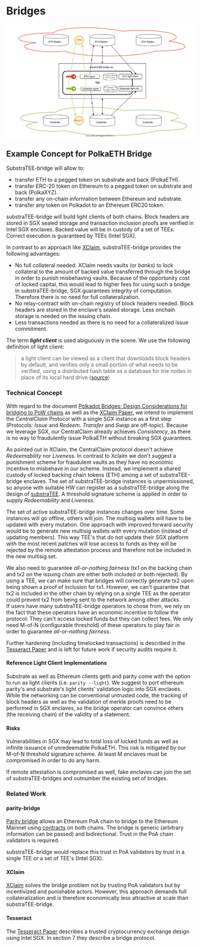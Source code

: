 # Bridges

![PolkaETH](./fig/substraTEE-bridge-overview.svg)

## Example Concept for PolkaETH Bridge

SubstraTEE-bridge will allow to:

* transfer ETH to a pegged token on substrate and back (PolkaETH).
* transfer ERC-20 token on Ethereum to a pegged token on substrate and back (PolkaXYZ).
* transfer any on-chain information between Ethereum and substrate.
* transfer any token on Polkadot to an Ethereum ERC20 token.

substraTEE-bridge will build light clients of both chains. Block headers are stored in SGX sealed storage and transaction inclusion proofs are verified in Intel SGX enclaves. Backed value will be in custody of a set of TEEs. Correct execution is guaranteed by TEEs (Intel SGX).

In contrast to an approach like [XClaim](https://https//www.xclaim.io/), substraTEE-bridge provides the following advantages:

* No full collateral needed. XClaim needs vaults (or *banks*) to lock collateral to the amount of backed value transferred through the bridge in order to punish misbehaving vaults. Because of the opportunity cost of locked capital, this would lead to higher fees for using such a bridge. In substraTEE-bridge, SGX guarantees integrity of computation. Therefore there is no need for full collateralization.
* No relay-contract with on-chain registry of block headers needed. Block headers are stored in the enclave's sealed storage. Less onchain storage is needed on the issuing chain.
* Less transactions needed as there is no need for a collateralized issue commitment.

The term ***light client*** is used abiguously in the scene. We use the following definition of light client:

> a light client can be viewed as a client that downloads block headers by default, and verifies only a small portion of what needs to be verified, using a distributed hash table as a database for trie nodes in place of its local hard drive
([source](https://github.com/ethereum/wiki/wiki/Light-client-protocol))

### Technical Concept

With regard to the document [Polkadot Bridges: Design Considerations for bridging to PoW chains](https://hackmd.io/UVzp6Z-bRAOo9Ny531yhmA) as well as the [XClaim Paper](https://https//www.xclaim.io/), we intend to implement the *CentralClaim* Protocol with a single SGX instance as a first step (Protocols: *Issue* and *Redeem*. *Transfer* and *Swap* are off-topic). Because we leverage SGX, our CentralClaim already achieves *Consistency*, as there is no way to fraudulently issue PolkaETH without breaking SGX guarantees.

As pointed out in XClaim, the CentralClaim protocol doesn't achieve *Redeemability* nor *Liveness*. In contrast to Xclaim we don't suggest a punishment scheme for fraudulent vaults as they have no economic incentive to misbehave in our scheme. Instead, we implement a shared custody of locked backing chain tokens (ETH) among a set of substraTEE-bridge enclaves. The set of substraTEE-bridge instances is unpermissioned, so anyone with suitable HW can register as a substraTEE-bridge along the design of [substraTEE](https://github.com/scs/substraTEE). A threshold signature scheme is applied in order to supply *Redeemability* and *Liveness*.

The set of active substraTEE-bridge instances changes over time. Some instances will go offline, others will join. The multisig wallets will have to be updated with every mutation. One approach with improved forward security would be to generate new multisig wallets with every mutation (instead of updating members). This way TEE's that do not update their SGX platform with the most recent patches will lose access to funds as they will be rejected by the remote attestation process and therefore not be included in the new multisig set.

We also need to guarantee *all-or-nothing fairness* (tx1 on the backing chain and tx2 on the issuing chain are either both included or both rejected). By using a TEE, we can make sure that bridges will correctly generate tx2 upon being shown a proof of inclusion for tx1. However, we can't guarantee that tx2 is included in the other chain by relying on a single TEE as the operator could prevent tx2 from being sent to the network among other attacks.  
If users have many substraTEE-bridge operators to chose from, we rely on the fact that these operators have an economic incentive to follow the protocol: They can't access locked funds but they can collect fees. We only need M-of-N (configurable threshold) of these operators to play fair in order to guarantee *all-or-nothing fairness*.

Further hardening (including timelocked transactions) is described in the [Tesseract Paper](https://eprint.iacr.org/2017/1153.pdf) and is left for future work if security audits require it.

#### Reference Light Client Implementations

Substrate as well as Ethereum clients geth and parity come with the option to run as light clients (i.e. `parity --light`). We suggest to port ethereum parity's and substrate's light clients' validation logic into SGX enclaves. While the networking can be conventional untrusted code, the tracking of block headers as well as the validation of merkle proofs need to be performed in SGX enclaves, so the bridge operator can convince others (the receiving chain) of the validity of a statement.

#### Risks

Vulnerabilities in SGX may lead to total loss of locked funds as well as infinite issuance of unredeemable PolkaETH. This risk is mitigated by our M-of-N threshold signature scheme. At least M enclaves must be compromised in order to do any harm.

If remote attestation is compromised as well, fake enclaves can join the set of substraTEE-bridges and outnumber the existing set of bridges.

### Related Work

#### parity-bridge

[Parity bridge](https://github.com/paritytech/parity-bridge) allows an Ethereum PoA chain to bridge to the Ethereum Mainnet using [contracts](https://github.com/parity-contracts/bridge/blob/master/contracts/bridge.sol) on both chains. The bridge is generic (arbitrary information can be passed) and bidirectional. Trust in the PoA chain validators is required.

substraTEE-bridge would replace this trust in PoA validators by trust in a single TEE or a set of TEE's (Intel SGX).

#### XClaim

[XClaim](https://https//www.xclaim.io/) solves the bridge problem not by trusting PoA validators but by incentivized and punishable actors. However, this approach demands full collateralization and is therefore economically less attractive at scale than substraTEE-bridge.

#### Tesseract

The [Tesseract Paper](https://eprint.iacr.org/2017/1153.pdf) describes a trusted cryptocurrency exchange design using Intel SGX. In section 7 they describe a bridge protocol.
